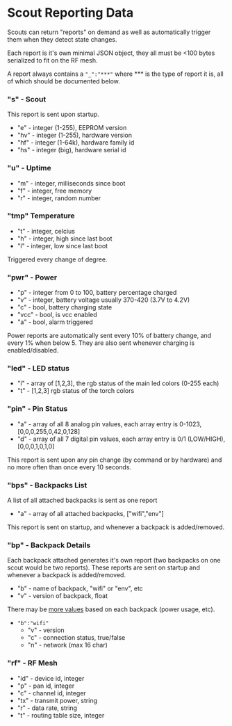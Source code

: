 Scout Reporting Data
====================

Scouts can return "reports" on demand as well as automatically trigger them when they detect state changes.

Each report is it's own minimal JSON object, they all must be <100 bytes serialized to fit on the RF mesh.

A report always contains a `"_":"***"` where *** is the type of report it is, all of which should be documented below.

### "s" - Scout

This report is sent upon startup.

* "e" - integer (1-255), EEPROM version
* "hv" - integer (1-255), hardware version
* "hf" - integer (1-64k), hardware family id
* "hs" - integer (big), hardware serial id

### "u" - Uptime

* "m" - integer, milliseconds since boot
* "f" - integer, free memory
* "r" - integer, random number

### "tmp" Temperature

* "t" - integer, celcius
* "h" - integer, high since last boot
* "l" - integer, low since last boot

Triggered every change of degree.

### "pwr" - Power

* "p" - integer from 0 to 100, battery percentage charged
* "v" - integer, battery voltage usually 370-420 (3.7V to 4.2V)
* "c" - bool, battery charging state
* "vcc" - bool, is vcc enabled
* "a" - bool, alarm triggered

Power reports are automatically sent every 10% of battery change, and every 1% when below 5.  They are also sent whenever charging is enabled/disabled.

### "led" - LED status

* "l" - array of [1,2,3], the rgb status of the main led colors (0-255 each)
* "t" - [1,2,3] rgb status of the torch colors

### "pin" - Pin Status

* "a" - array of all 8 analog pin values, each array entry is 0-1023, [0,0,0,255,0,42,0,128]
* "d" - array of all 7 digital pin values, each array entry is 0/1 (LOW/HIGH), [0,0,0,1,0,1,0]

This report is sent upon any pin change (by command or by hardware) and no more often than once every 10 seconds.

### "bps" - Backpacks List

A list of all attached backpacks is sent as one report

* "a" - array of all attached backpacks, ["wifi","env"]

This report is sent on startup, and whenever a backpack is added/removed.

### "bp" - Backpack Details

Each backpack attached generates it's own report (two backpacks on one scout would be two reports). These reports are sent on startup and whenever a backpack is added/removed.

* "b" - name of backpack, "wifi" or "env", etc
* "v" - version of backpack, float

There may be [more values](https://docs.google.com/document/d/1SVDNBB62NCAtVEWtao9h0Uc8jENlW3GP6svxdSTk-xc/edit#heading=h.9jwcjy4ekhf) based on each backpack (power usage, etc). 

* `"b":"wifi"`
  * "v" - version 
  * "c" - connection status, true/false
  * "n" - network (max 16 char)

### "rf" - RF Mesh

* "id" - device id, integer
* "p" - pan id, integer
* "c" - channel id, integer
* "tx" - transmit power, string
* "r" - data rate, string
* "t" - routing table size, integer

